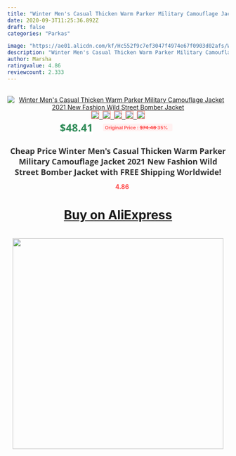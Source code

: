 ```yaml
---
title: "Winter Men's Casual Thicken Warm Parker Military Camouflage Jacket 2021 New Fashion Wild Street Bomber Jacket"
date: 2020-09-3T11:25:36.892Z
draft: false
categories: "Parkas"

image: "https://ae01.alicdn.com/kf/Hc552f9c7ef3047f4974e67f0903d02afs/Winter-Men-s-Casual-Thicken-Warm-Parker-Military-Camouflage-Jacket-2021-New-Fashion-Wild-Street-Bomber.jpg"
description: "Winter Men's Casual Thicken Warm Parker Military Camouflage Jacket 2021 New Fashion Wild Street Bomber Jacket"
author: Marsha
ratingvalue: 4.86
reviewcount: 2.333
---
```

<br>
<div style="text-align: center;">
<a href="https://s.click.aliexpress.com/e/_AlML8h" target="_blank" rel="nofollow noopener noreferrer"><img alt="Winter Men's Casual Thicken Warm Parker Military Camouflage Jacket 2021 New Fashion Wild Street Bomber Jacket" class="magnifier-image" src="https://ae01.alicdn.com/kf/Hc552f9c7ef3047f4974e67f0903d02afs/Winter-Men-s-Casual-Thicken-Warm-Parker-Military-Camouflage-Jacket-2021-New-Fashion-Wild-Street-Bomber.jpg_640x640.jpg">
<br>
<img style="border:1px solid salmon" src="https://ae01.alicdn.com/kf/Hc552f9c7ef3047f4974e67f0903d02afs/Winter-Men-s-Casual-Thicken-Warm-Parker-Military-Camouflage-Jacket-2021-New-Fashion-Wild-Street-Bomber.jpg_120x120.jpg">&nbsp;&nbsp;<img style="border:1px solid salmon" src="https://ae01.alicdn.com/kf/H47f0537043504a7aac8588fb31e390b56/Winter-Men-s-Casual-Thicken-Warm-Parker-Military-Camouflage-Jacket-2021-New-Fashion-Wild-Street-Bomber.jpg_120x120.jpg">&nbsp;&nbsp;<img style="border:1px solid salmon" src="https://ae01.alicdn.com/kf/H9ad84c9207ef4dcfbeaf3037383bdf54r/Winter-Men-s-Casual-Thicken-Warm-Parker-Military-Camouflage-Jacket-2021-New-Fashion-Wild-Street-Bomber.jpg_120x120.jpg">&nbsp;&nbsp;<img style="border:1px solid salmon" src="https://ae01.alicdn.com/kf/H2ce11bb256c74b24b7351ba1121ce7602/Winter-Men-s-Casual-Thicken-Warm-Parker-Military-Camouflage-Jacket-2021-New-Fashion-Wild-Street-Bomber.png_120x120.jpg">&nbsp;&nbsp;<img style="border:1px solid salmon" src="https://ae01.alicdn.com/kf/H56215da3ca404802b6275d8f26124294e/Winter-Men-s-Casual-Thicken-Warm-Parker-Military-Camouflage-Jacket-2021-New-Fashion-Wild-Street-Bomber.jpg_120x120.jpg"></a></div><br0>
<div style="text-align: center;"><span style="background-color: white; border: 0px; box-sizing: border-box; color: seagreen; display: inline-block; font-family: &quot;open sans&quot; , &quot;arial&quot; , &quot;helvetica&quot; , sans-serif , &quot;heiti&quot;; font-size: 24px; font-stretch: inherit; font-weight: 700; line-height: inherit; margin: 0px 10px 0px 0px; padding: 0px; vertical-align: middle;">$48.41 </span>
<span style="background: rgb(255 , 241 , 241); border-radius: 3px; border: 0px; box-sizing: border-box; color: #ff4747; display: inline-block; font-family: inherit; font-size: 12px; font-stretch: inherit; font-style: inherit; font-variant: inherit; font-weight: 600; line-height: inherit; margin: 0px; padding: 2px 5px; transform: scale(0.9); vertical-align: middle;">Original Price : <b style="text-decoration: line-through;">$74.48 </b> 35%&nbsp;&nbsp;</span></div>
<h1 style="color: #333333; display: inline-block; font-family: &quot;open sans&quot; , &quot;arial&quot; , &quot;helvetica&quot; , sans-serif , &quot;heiti&quot;; font-size: 18px; font-stretch: inherit; font-weight: 700; text-align: center;">Cheap Price Winter Men's Casual Thicken Warm Parker Military Camouflage Jacket 2021 New Fashion Wild Street Bomber Jacket with FREE Shipping Worldwide!</h1>
<div style="color: #ff4747; text-align: center;">
<img src="https://4.bp.blogspot.com/-M0ZcTcb-5uY/XleCXlxnR4I/AAAAAAAAAEc/OrjgMkXV1oMQFaCRZj5HQwOCBcu3w1FegCPcBGAYYCw/s1600/star.png" style="height: 15px;">&nbsp;<b>4.86</b></div>
<div class="button_cont" align="center"><a class="buynow_a" href="https://s.click.aliexpress.com/e/_AlML8h" target="_blank" rel="nofollow noopener noreferrer"><H1>Buy on AliExpress</H1></a></div><br>
<div class="separator" style="clear: both; text-align: center;">
<img src="https://lh3.googleusercontent.com/-pTy5HemUv9M/XlePHvY0dAI/AAAAAAAAAE4/0nX5iRUoIWY8eMW9Dpxeirr157OZliDIgCLcBGAsYHQ/s1600/badge.gif" width="480">
</div>
